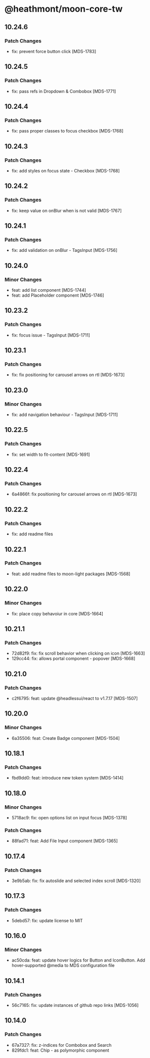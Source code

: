 # @heathmont/moon-core-tw

## 10.24.6

### Patch Changes

- fix: prevent force button click [MDS-1783]

## 10.24.5

### Patch Changes

- fix: pass refs in Dropdown & Combobox [MDS-1771]

## 10.24.4

### Patch Changes

- fix: pass proper classes to focus checkbox [MDS-1768]

## 10.24.3

### Patch Changes

- fix: add styles on focus state - Checkbox [MDS-1768]

## 10.24.2

### Patch Changes

- fix: keep value on onBlur when is not valid [MDS-1767]

## 10.24.1

### Patch Changes

- fix: add validation on onBlur - TagsInput [MDS-1756]

## 10.24.0

### Minor Changes

- feat: add list component [MDS-1744]
- feat: add Placeholder component [MDS-1746]

## 10.23.2

### Patch Changes

- fix: focus issue - TagsInput [MDS-1711]

## 10.23.1

### Patch Changes

- fix: fix positioning for carousel arrows on rtl [MDS-1673]

## 10.23.0

### Minor Changes

- fix: add navigation behaviour - TagsInput [MDS-1711]

## 10.22.5

### Patch Changes

- fix: set width to fit-content [MDS-1691]

## 10.22.4

### Patch Changes

- 6a4866f: fix positioning for carousel arrows on rtl [MDS-1673]

## 10.22.2

### Patch Changes

- fix: add readme files

## 10.22.1

### Patch Changes

- feat: add readme files to moon-light packages [MDS-1568]

## 10.22.0

### Minor Changes

- fix: place copy behavoiur in core [MDS-1664]

## 10.21.1

### Patch Changes

- 72d82f9: fix: fix scroll behavior when clicking on icon [MDS-1663]
- 129cc44: fix: allows portal component - popover [MDS-1668]

## 10.21.0

### Patch Changes

- c2f6795: feat: update @headlessui/react to v1.7.17 [MDS-1507]

## 10.20.0

### Minor Changes

- 6a35506: feat: Create Badge component [MDS-1504]

## 10.18.1

### Patch Changes

- fbd9dd0: feat: introduce new token system [MDS-1414]

## 10.18.0

### Minor Changes

- 5718ac9: fix: open options list on input focus [MDS-1378]

### Patch Changes

- 88fad71: feat: Add File Input component [MDS-1365]

## 10.17.4

### Patch Changes

- 3e9b5ab: fix: fix autoslide and selected index scroll [MDS-1320]

## 10.17.3

### Patch Changes

- 5debd57: fix: update license to MIT

## 10.16.0

### Minor Changes

- ac50cda: feat: update hover logics for Button and IconButton. Add hover-supported @media to MDS configuration file

## 10.14.1

### Patch Changes

- 56c7165: fix: update instances of github repo links [MDS-1056]

## 10.14.0

### Patch Changes

- 67a7327: fix: z-indices for Combobox and Search
- 829fdc1: feat: Chip - as polymorphic component
